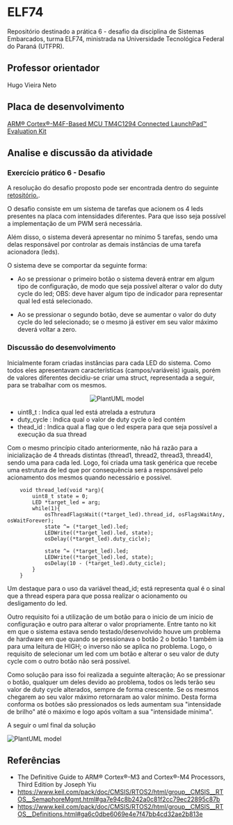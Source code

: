 # ELF74
<!-- ![](./img/pwm_signal_table.png) -->
Repositório destinado a prática 6 - desafio da disciplina de Sistemas Embarcados, turma ELF74, ministrada na Universidade Tecnológica Federal do Paraná (UTFPR). 

## Professor orientador

Hugo Vieira Neto

## Placa de desenvolvimento

[ARM® Cortex®-M4F-Based MCU TM4C1294 Connected LaunchPad™ Evaluation Kit](https://www.ti.com/tool/EK-TM4C1294XL)

## Analise e discussão da atividade
### Exercício prático 6 - Desafio

A resolução do desafio proposto pode ser encontrada dentro do seguinte [retositório.](https://github.com/inafucoAugusto/ELF74_RTOS/blob/main/Projects/desafio/src/desafio.c).

O desafio consiste em um sistema de tarefas que acionem os 4 leds presentes na placa com intensidades diferentes. Para que isso seja possível a implementação de um PWM será necessária.

Além disso, o sistema deverá apresentar no mínimo 5 tarefas, sendo uma delas responsável por controlar as demais instâncias de uma tarefa acionadora (leds).

O sistema deve se comportar da seguinte forma:
- Ao se pressionar o primeiro botão o sistema deverá entrar em algum tipo de configuração, de modo que seja possível alterar o valor do duty cycle do led; OBS: deve haver algum tipo de indicador para representar qual led está selecionado.

- Ao se pressionar o segundo botão, deve se aumentar o valor do duty cycle do led selecionado; se o mesmo já estiver em seu valor máximo deverá voltar a zero.

### Discussão do desenvolvimento 

Inicialmente foram criadas instâncias para cada LED do sistema. Como todos eles apresentavam características (campos/variáveis) iguais, porém de valores diferentes decidiu-se criar uma struct, representada a seguir, para se trabalhar com os mesmos. 

<div><center>

![PlantUML model ](http://www.plantuml.com/plantuml/png/SoWkIImgAStDuKhEIImkLl1nTQdcKb0epSmhiOWlKSX9JR46Se4yXPJIaihuvChad5IOI4b6KMfYIdmcK4ajbqDgNWhG6000)

</center></div>

- uint8_t : Indica qual led está atrelada a estrutura
- duty_cycle : Indica qual o valor de duty cycle o led contém
- thead_id : Indica qual a flag que o led espera para que seja possível a execução da sua thread

Com o mesmo princípio citado anteriormente, não há razão para a inicialização de 4 threads distintas (thread1, thread2, thread3, thread4), sendo uma para cada led. Logo, foi criada uma task genérica que recebe uma estrutura de led que por consequência será a responsável pelo acionamento dos mesmos quando necessário e possível.

```
    void thread_led(void *arg){
        uint8_t state = 0;
        LED *target_led = arg;
        while(1){
            osThreadFlagsWait((*target_led).thread_id, osFlagsWaitAny, osWaitForever);
            state ^= (*target_led).led;
            LEDWrite((*target_led).led, state);
            osDelay((*target_led).duty_cicle);

            state ^= (*target_led).led;
            LEDWrite((*target_led).led, state);
            osDelay(10 - (*target_led).duty_cicle);
        }
    }
```

Um destaque para o uso da variável thead_id; está representa qual é o sinal que a thread espera para que possa realizar o acionamento ou desligamento do led.

Outro requisito foi a utilização de um botão para o inicio de um inicio de configuração e outro para alterar o valor propriamente. Entre tanto no kit em que o sistema estava sendo testado/desenvolvido houve um problema de hardware em que quando se pressionava o botão 2 o botão 1 também ia para uma leitura de HIGH; o inverso não se aplica no problema. Logo, o requisito de selecionar um led com um botão e alterar o seu valor de duty cycle com o outro botão não será possível. 

Como solução para isso foi realizada a seguinte alteração; Ao se pressionar o botão, qualquer um deles devido ao problema, todos os leds terão seu valor de duty cycle alterados, sempre de forma crescente. Se os mesmos chegarem ao seu valor máximo retornaram ao valor mínimo. Desta forma conforma os botões são pressionados os leds aumentam sua "intensidade de brilho" até o máximo e logo após voltam a sua "intensidade mínima".

A seguir o uml final da solução

![PlantUML model ](http://www.plantuml.com/plantuml/png/VP5BImCn4CVl-HHpx0g5VUof1wdu1aLHf0UHakvEsz3P1BE9jj8FRyCMd4BYPJVvvV-VnyoqTz8wtv5uF_k0yVWSEgcq4E4B4r1QEIL9_I0il7D6zv4NmZQ6dUmtCTvvXzi8tw3LICVKeHAtjkPxlYIv0i7EnoUKxPomBKAGvSZqZo7iHVFfbSKit-PvNgHTPTfLfbrLsbMbNNNQLGjkcy2fvc2PIULkZCKlj5bK-eA4iiTH9iJfJ1wkhmg6oW6L35K3gXYg1rG3syBjy_tJ_4xgbj22u3VUvu9CinaQVNkT5R3Vm-5VPfE_JN3P_uroCK_I6EsieL1fRAOiMKH-kPPwXH0khNSxQ7ODOLGQcUqKTUix-WK0)


## Referências
- The Definitive Guide to ARM® Cortex®-M3 and Cortex®-M4 Processors, Third Edition by Joseph Yiu
- https://www.keil.com/pack/doc/CMSIS/RTOS2/html/group__CMSIS__RTOS__SemaphoreMgmt.html#ga7e94c8b242a0c81f2cc79ec22895c87b
- https://www.keil.com/pack/doc/CMSIS/RTOS2/html/group__CMSIS__RTOS__Definitions.html#ga6c0dbe6069e4e7f47bb4cd32ae2b813e
